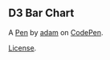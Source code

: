 D3 Bar Chart
------------


A [Pen](https://codepen.io/adambrikman/pen/PLmPpq) by [adam](https://codepen.io/adambrikman) on [CodePen](https://codepen.io).

[License](https://codepen.io/adambrikman/pen/PLmPpq/license).